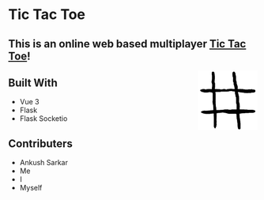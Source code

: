 # Tic Tac Toe

## This is an online web based multiplayer [Tic Tac Toe](https://vue-flask-tic-tac-toe.web.app/)!

<img align="right" src="./public/icon.png" alt="drawing" width="120" height="120"/>



## **Built With**
- Vue 3
- Flask
- Flask Socketio


## **Contributers**

* Ankush Sarkar
* Me
* I
* Myself
